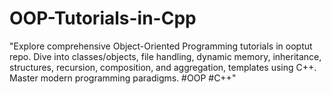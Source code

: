 # OOP-Tutorials-in-Cpp
"Explore comprehensive Object-Oriented Programming tutorials in ooptut repo. Dive into classes/objects, file handling, dynamic memory, inheritance, structures, recursion, composition, and aggregation, templates using C++. Master modern programming paradigms. #OOP #C++"
